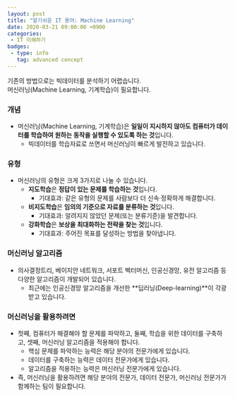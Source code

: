 ```yaml
---
layout: post
title: "알기쉬운 IT 용어: Machine Learning"
date: 2020-03-21 09:00:00 +0900
categories: 
 - IT 이해하기
badges:
 - type: info
   tag: advanced concept
---
```


기존의 방법으로는 빅데이터를 분석하기 어렵습니다.  
머신러닝(Machine Learning, 기계학습)이 필요합니다.

<!--more-->

### **개념**
 - 머신러닝(Machine Learning, 기계학습)은 **일일이 지시하지 않아도 컴퓨터가 데이터를 학습하여 원하는 동작을 실행할 수 있도록 하는 것**입니다.
   - 빅데이터를 학습자료로 쓰면서 머신러닝이 빠르게 발전하고 있습니다.
   
### **유형**
 - 머신러닝의 유형은 크게 3가지로 나눌 수 있습니다. 
   - **지도학습**은 **정답이 있는 문제를 학습하는 것**입니다.
     - 기대효과: 같은 유형의 문제를 사람보다 더 신속·정확하게 해결합니다.
   - **비지도학습**은 **임의의 기준으로 자료를 분류하는 것**입니다.
     - 기대효과: 알려지지 않았던 문제(또는 분류기준)을 발견합니다.
   - **강화학습**은 **보상을 최대화하는 전략을 찾는 것**입니다.
     - 기대효과: 주어진 목표를 달성하는 방법을 찾아냅니다.

### **머신러닝 알고리즘**
 - 의사결정트리, 베이지안 네트워크, 서포트 벡터머신, 인공신경망, 유전 알고리즘 등 다양한 알고리즘이 개발되어 있습니다.
   - 최근에는 인공신경망 알고리즘을 개선한 **딥러닝(Deep-learning)**이 각광받고 있습니다.

### **머신러닝을 활용하려면**
 - 첫째, 컴퓨터가 해결해야 할 문제를 파악하고, 둘째, 학습을 위한 데이터를 구축하고, 셋째, 머신러닝 알고리즘을 적용해야 합니다.
   - 핵심 문제를 파악하는 능력은 해당 분야의 전문가에게 있습니다.
   - 데이터를 구축하는 능력은 데이터 전문가에게 있습니다.
   - 알고리즘을 적용하는 능력은 머신러닝 전문가에게 있습니다.
 - 즉, 머신러닝을 활용하려면 해당 분야의 전문가, 데이터 전문가, 머신러닝 전문가가 함께하는 팀이 필요합니다.
